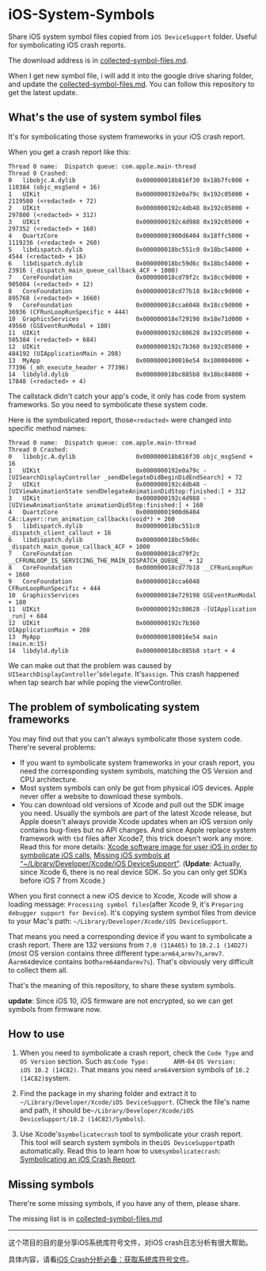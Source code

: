 # iOS-System-Symbols
Share iOS system symbol files copied from `iOS DeviceSupport` folder. Useful for symbolicating iOS crash reports.

The download address is in [collected-symbol-files.md](https://github.com/Zuikyo/iOS-System-Symbols/blob/master/collected-symbol-files.md).

When I get new symbol file, i will add it into the google drive sharing folder, and update the [collected-symbol-files.md](https://github.com/Zuikyo/iOS-System-Symbols/blob/master/collected-symbol-files.md). You can follow this repository to get the latest update.

## What's the use of system symbol files

It's for symbolicating those system frameworks in your iOS crash report.

When you get a crash report like this:

```
Thread 0 name:  Dispatch queue: com.apple.main-thread
Thread 0 Crashed:
0   libobjc.A.dylib                 0x000000018b816f30 0x18b7fc000 + 110384 (objc_msgSend + 16)
1   UIKit                           0x0000000192e0a79c 0x192c05000 + 2119580 (<redacted> + 72)
2   UIKit                           0x0000000192c4db48 0x192c05000 + 297800 (<redacted> + 312)
3   UIKit                           0x0000000192c4d988 0x192c05000 + 297352 (<redacted> + 160)
4   QuartzCore                      0x00000001900d6404 0x18ffc5000 + 1119236 (<redacted> + 260)
5   libdispatch.dylib               0x000000018bc551c0 0x18bc54000 + 4544 (<redacted> + 16)
6   libdispatch.dylib               0x000000018bc59d6c 0x18bc54000 + 23916 (_dispatch_main_queue_callback_4CF + 1000)
7   CoreFoundation                  0x000000018cd79f2c 0x18cc9d000 + 905004 (<redacted> + 12)
8   CoreFoundation                  0x000000018cd77b18 0x18cc9d000 + 895768 (<redacted> + 1660)
9   CoreFoundation                  0x000000018cca6048 0x18cc9d000 + 36936 (CFRunLoopRunSpecific + 444)
10  GraphicsServices                0x000000018e729198 0x18e71d000 + 49560 (GSEventRunModal + 180)
11  UIKit                           0x0000000192c80628 0x192c05000 + 505384 (<redacted> + 684)
12  UIKit                           0x0000000192c7b360 0x192c05000 + 484192 (UIApplicationMain + 208)
13  MyApp                           0x0000000100016e54 0x100004000 + 77396 (_mh_execute_header + 77396)
14  libdyld.dylib                   0x000000018bc885b8 0x18bc84000 + 17848 (<redacted> + 4)
```

The callstack didn't catch your app's code, it only has code from system frameworks. So you need to symbolicate these system code.

Here is the symbolicated report, those`<redacted>` were changed into specific method names:

```
Thread 0 name:  Dispatch queue: com.apple.main-thread
Thread 0 Crashed:
0   libobjc.A.dylib                 0x000000018b816f30 objc_msgSend + 16
1   UIKit                           0x0000000192e0a79c -[UISearchDisplayController _sendDelegateDidBeginDidEndSearch] + 72
2   UIKit                           0x0000000192c4db48 -[UIViewAnimationState sendDelegateAnimationDidStop:finished:] + 312
3   UIKit                           0x0000000192c4d988 -[UIViewAnimationState animationDidStop:finished:] + 160
4   QuartzCore                      0x00000001900d6404 CA::Layer::run_animation_callbacks(void*) + 260
5   libdispatch.dylib               0x000000018bc551c0 _dispatch_client_callout + 16
6   libdispatch.dylib               0x000000018bc59d6c _dispatch_main_queue_callback_4CF + 1000
7   CoreFoundation                  0x000000018cd79f2c __CFRUNLOOP_IS_SERVICING_THE_MAIN_DISPATCH_QUEUE__ + 12
8   CoreFoundation                  0x000000018cd77b18 __CFRunLoopRun + 1660
9   CoreFoundation                  0x000000018cca6048 CFRunLoopRunSpecific + 444
10  GraphicsServices                0x000000018e729198 GSEventRunModal + 180
11  UIKit                           0x0000000192c80628 -[UIApplication _run] + 684
12  UIKit                           0x0000000192c7b360 UIApplicationMain + 208
13  MyApp                           0x0000000100016e54 main (main.m:15)
14  libdyld.dylib                   0x000000018bc885b8 start + 4
```
We can make out that the problem was caused by `UISearchDisplayController`'s`delegate`. It's`assign`. This crash happened when tap search bar while poping the viewController.

## The problem of symbolicating system frameworks

You may find out that you can't always symbolicate those system code. There're several problems:

* If you want to symbolicate system frameworks in your crash report, you need the corresponding system symbols, matching the OS Version and CPU architecture.
* Most system symbols can only be got from physical iOS devices. Apple never  offer a website to download these symbols.
* You can download old versions of Xcode and pull out the SDK image you need. Usually the symbols are part of the latest Xcode release, but Apple doesn't always provide Xcode updates when an iOS version only contains bug-fixes but no API changes. And since Apple replace system framework with `tbd` files after Xcode7, this trick doesn't work any more. Read this for more details: [Xcode software image for user iOS in order to symbolicate iOS calls](http://stackoverflow.com/questions/14941773/xcode-software-image-for-user-ios-in-order-to-symbolicate-ios-calls), [Missing iOS symbols at “~/Library/Developer/Xcode/iOS DeviceSupport”](http://stackoverflow.com/a/28408052/6380485). (**Update**: Actually, since Xcode 6, there is no real device SDK. So you can only get SDKs before iOS 7 from Xcode.)

When you first connect a new iOS device to Xcode, Xcode will show a loading message: `Processing symbol files`(after Xcode 9, it's `Preparing debugger support for Device`). It's copying system symbol files from device to your Mac's path: `~/Library/Developer/Xcode/iOS DeviceSupport`.

That means you need a corresponding device if you want to symbolicate a crash report. There are 132 versions from `7.0 (11A465)` to `10.2.1 (14D27)`(most OS version contains three different type:`arm64`,`armv7s`,`armv7`. A`arm64`device contains both`arm64`and`armv7s`). That's obviously very difficult to collect them all.

That's the meaning of this repository, to share these system symbols.

**update**: Since iOS 10, iOS firmware are not encrypted, so we can get symbols from firmware now.

## How to use

1. When you need to symbolicate a crash report, check the `Code Type` and `OS Version` section. Such as:`Code Type:       ARM-64`
`OS Version:      iOS 10.2 (14C82)`. That means you need `arm64`version symbols of `10.2 (14C82)`system.

2. Find the package in my sharing folder and extract it to `~/Library/Developer/Xcode/iOS DeviceSupport`. (Check the file's name and path, it should be`~/Library/Developer/Xcode/iOS DeviceSupport/10.2 (14C82)/Symbols`).

3. Use Xcode's`symbolicatecrash` tool to symbolicate your crash report. This tool will search system symbols in the`iOS DeviceSupport`path automatically. Read this to learn how to use`symbolicatecrash`: [Symbolicating an iOS Crash Report](https://www.apteligent.com/developer-resources/symbolicating-an-ios-crash-report/?partner_code=GDC_so_symbolicateios).

## Missing symbols

There're some missing symbols, if you have any of them, please share.

The missing list is in [collected-symbol-files.md](https://github.com/Zuikyo/iOS-System-Symbols/blob/master/collected-symbol-files.md)

---

这个项目的目的是分享iOS系统库符号文件，对iOS crash日志分析有很大帮助。

具体内容，请看[iOS Crash分析必备：获取系统库符号文件](http://www.jianshu.com/p/f9eeeecff8d8)。